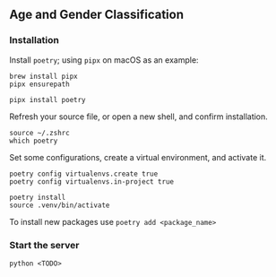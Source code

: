 ## Age and Gender Classification

### Installation

Install `poetry`; using `pipx` on macOS as an example:
    
    brew install pipx
    pipx ensurepath

    pipx install poetry

Refresh your source file, or open a new shell, and confirm installation.

    source ~/.zshrc
    which poetry

Set some configurations, create a virtual environment, and activate it. 

    poetry config virtualenvs.create true
    poetry config virtualenvs.in-project true

    poetry install
    source .venv/bin/activate

To install new packages use `poetry add <package_name>`



### Start the server

    python <TODO>
